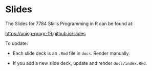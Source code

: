 # Slides


The Slides for 7784 Skills Programming in R can be found at:

https://unisg-progr-19.github.io/slides


To update:

- Each slide deck is an `.Rmd` file in `docs`. Render manually.

- If you add a new slide deck, update and render `docs/index.Rmd`.
